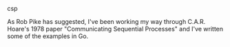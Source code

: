 csp

As Rob Pike has suggested, I've been working my way through C.A.R. Hoare's
1978 paper "Communicating Sequential Processes" and I've written some of
the examples in Go.


